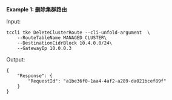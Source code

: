 **Example 1: 删除集群路由**



Input: 

```
tccli tke DeleteClusterRoute --cli-unfold-argument  \
    --RouteTableName MANAGED_CLUSTER\
    --DestinationCidrBlock 10.4.0.0/24\
    --GatewayIp 10.0.0.3
```

Output: 
```
{
    "Response": {
        "RequestId": "a1be36f0-1aa4-4af2-a289-da021bcef89f"
    }
}
```

